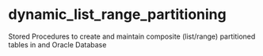 # dynamic_list_range_partitioning
Stored Procedures to create and maintain composite (list/range) partitioned tables in and Oracle Database
